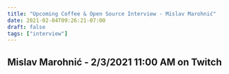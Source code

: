 ```yaml
---
title: "Upcoming Coffee & Open Source Interview - Mislav Marohnić"
date: 2021-02-04T09:26:21-07:00
draft: false
tags: ["interview"]
---
```


## Mislav Marohnić - <span class="formatdate">2/3/2021 11:00 AM</span> on Twitch

<br /><br /><br /><br />
<br /><br /><br /><br /><br /><br /><br /><br />

